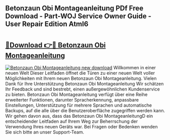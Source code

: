 ## Betonzaun Obi Montageanleitung PDf Free Download - Part-WOJ Service Owner Guide - User Repair Edition AtmI6

# <h2><a href="http://df8y9w.blite.top/?on=Betonzaun+Obi+Montageanleitung">🔗Download 👉🔴 Betonzaun Obi Montageanleitung</a></h2>

[![Betonzaun Obi Montageanleitung new download](https://i.imgur.com/lujVjoI.png)](http://df8y9w.blite.top/?on=Betonzaun+Obi+Montageanleitung)
Willkommen in einer neuen Welt Dieser Leitfaden öffnet die Türen zu einer neuen Welt voller Möglichkeiten mit Ihrem neuen Betonzaun Obi Montageanleitung. Vielen Dank für Ihre Unterstützung Betonzaun Obi Montageanleitung Wir schätzen Ihr Feedback und sind bestrebt, einen außergewöhnlichen Kundenservice zu bieten. Betonzaun Obi Montageanleitung verfügt über eine Reihe erweiterter Funktionen, darunter Spracherkennung, anpassbare Einstellungen, Unterstützung für mehrere Sprachen und automatische Backups, auf die alle über die Benutzeroberfläche zugegriffen werden kann. Wir gehen davon aus, dass das Betonzaun Obi MontageanleitungD ein entscheidender Leitfaden auf Ihrem Weg zur Beherrschung der Verwendung Ihres neuen Geräts war. Bei Fragen oder Bedenken wenden Sie sich bitte an unser Support-Team.
